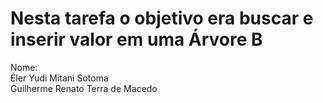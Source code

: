 # Nesta tarefa o objetivo era buscar e inserir valor em uma Árvore B
Nome:  
Éler Yudi Mitani Sotoma  
Guilherme Renato Terra de Macedo
